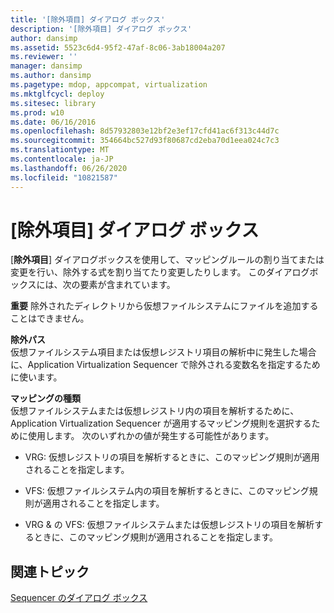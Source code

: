 ```yaml
---
title: '[除外項目] ダイアログ ボックス'
description: '[除外項目] ダイアログ ボックス'
author: dansimp
ms.assetid: 5523c6d4-95f2-47af-8c06-3ab18004a207
ms.reviewer: ''
manager: dansimp
ms.author: dansimp
ms.pagetype: mdop, appcompat, virtualization
ms.mktglfcycl: deploy
ms.sitesec: library
ms.prod: w10
ms.date: 06/16/2016
ms.openlocfilehash: 8d57932803e12bf2e3ef17cfd41ac6f313c44d7c
ms.sourcegitcommit: 354664bc527d93f80687cd2eba70d1eea024c7c3
ms.translationtype: MT
ms.contentlocale: ja-JP
ms.lasthandoff: 06/26/2020
ms.locfileid: "10821587"
---
```

# [除外項目] ダイアログ ボックス


[**除外項目**] ダイアログボックスを使用して、マッピングルールの割り当てまたは変更を行い、除外する式を割り当てたり変更したりします。 このダイアログボックスには、次の要素が含まれています。

**重要** 除外されたディレクトリから仮想ファイルシステムにファイルを追加することはできません。

 

<a href="" id="exclude-path"></a>**除外パス**  
仮想ファイルシステム項目または仮想レジストリ項目の解析中に発生した場合に、Application Virtualization Sequencer で除外される変数名を指定するために使います。

<a href="" id="mapping-type"></a>**マッピングの種類**  
仮想ファイルシステムまたは仮想レジストリ内の項目を解析するために、Application Virtualization Sequencer が適用するマッピング規則を選択するために使用します。 次のいずれかの値が発生する可能性があります。

-   VRG: 仮想レジストリの項目を解析するときに、このマッピング規則が適用されることを指定します。

-   VFS: 仮想ファイルシステム内の項目を解析するときに、このマッピング規則が適用されることを指定します。

-   VRG & の VFS: 仮想ファイルシステムまたは仮想レジストリの項目を解析するときに、このマッピング規則が適用されることを指定します。

## 関連トピック


[Sequencer のダイアログ ボックス](sequencer-dialog-boxes.md)

 

 






